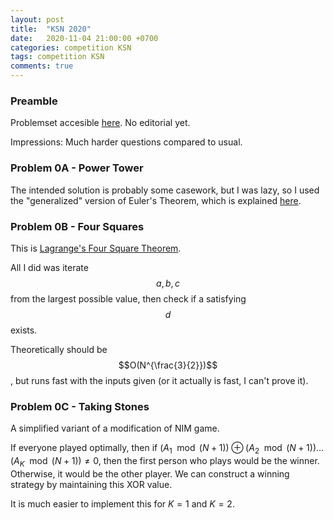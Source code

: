 ```yaml
---
layout: post
title:  "KSN 2020"
date:   2020-11-04 21:00:00 +0700
categories: competition KSN
tags: competition KSN
comments: true
---
```


### Preamble

Problemset accesible [here](https://tlx.toki.id/problems/ksn-2020).
No editorial yet.

Impressions: Much harder questions compared to usual.

### Problem 0A - Power Tower

The intended solution is probably some casework, but I was lazy, so I used the "generalized" version of Euler's Theorem, which is explained [here](https://cp-algorithms.com/algebra/phi-function.html).

### Problem 0B - Four Squares

This is [Lagrange's Four Square Theorem](https://en.wikipedia.org/wiki/Lagrange%27s_four-square_theorem). 

All I did was iterate $$a, b, c$$ from the largest possible value, then check if a satisfying $$d$$ exists. 

Theoretically should be $$O(N^{\frac{3}{2}})$$, but runs fast with the inputs given (or it actually is fast, I can't prove it).

### Problem 0C - Taking Stones

A simplified variant of a modification of NIM game. 

If everyone played optimally, 
then if $(A_1 \mod (N + 1)) \oplus  (A_2 \mod (N + 1)) \dots (A_K \mod (N + 1)) \neq 0$, then the first person who plays would be the winner. Otherwise, it would be the other player. We can construct a winning strategy by maintaining this XOR value. 

It is much easier to implement this for $K = 1$ and $K = 2$.